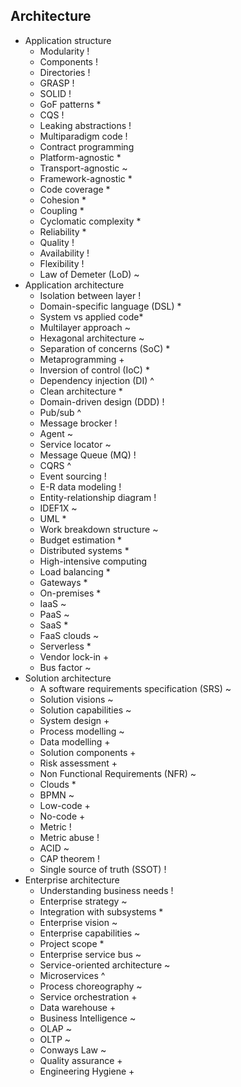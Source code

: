 ## Architecture

- Application structure
  - Modularity !
  - Components !
  - Directories !
  - GRASP !
  - SOLID !
  - GoF patterns *
  - CQS !
  - Leaking abstractions !
  - Multiparadigm code !
  - Contract programming 
  - Platform-agnostic *
  - Transport-agnostic ~
  - Framework-agnostic *
  - Code coverage *
  - Cohesion *
  - Coupling *
  - Cyclomatic complexity *
  - Reliability *
  - Quality !
  - Availability !
  - Flexibility !
  - Law of Demeter (LoD) ~
- Application architecture
  - Isolation between layer !
  - Domain-specific language (DSL) *
  - System vs applied code*
  - Multilayer approach ~
  - Hexagonal architecture ~
  - Separation of concerns (SoC) *
  - Metaprogramming +
  - Inversion of control (IoC) *
  - Dependency injection (DI) ^
  - Clean architecture *
  - Domain-driven design (DDD) !
  - Pub/sub ^
  - Message brocker !
  - Agent ~
  - Service locator ~
  - Message Queue (MQ) !
  - CQRS ^
  - Event sourcing !
  - E-R data modeling !
  - Entity-relationship diagram !
  - IDEF1X ~
  - UML *
  - Work breakdown structure ~
  - Budget estimation *
  - Distributed systems *
  - High-intensive computing
  - Load balancing *
  - Gateways *
  - On-premises *
  - IaaS ~
  - PaaS ~
  - SaaS *
  - FaaS clouds ~
  - Serverless *
  - Vendor lock-in +
  - Bus factor ~
- Solution architecture
  - A software requirements specification (SRS) ~
  - Solution visions ~
  - Solution capabilities ~
  - System design +
  - Process modelling ~
  - Data modelling +
  - Solution components +
  - Risk assessment +
  - Non Functional Requirements (NFR) ~
  - Clouds *
  - BPMN ~
  - Low-code +
  - No-code +
  - Metric !
  - Metric abuse !
  - ACID ~
  - CAP theorem !
  - Single source of truth (SSOT) !
- Enterprise architecture
  - Understanding business needs !
  - Enterprise strategy ~
  - Integration with subsystems *
  - Enterprise vision ~
  - Enterprise capabilities ~
  - Project scope *
  - Enterprise service bus ~
  - Service-oriented architecture ~
  - Microservices ^
  - Process choreography ~
  - Service orchestration +
  - Data warehouse +
  - Business Intelligence ~
  - OLAP ~
  - OLTP ~
  - Conways Law ~
  - Quality assurance +
  - Engineering Hygiene +
